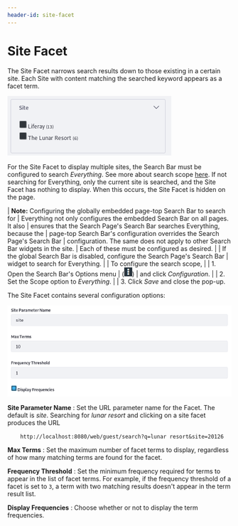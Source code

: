```yaml
---
header-id: site-facet
---
```


# Site Facet

The Site Facet narrows search results down to those existing in a certain site.
Each Site with content matching the searched keyword appears as a facet term.

![Figure 1: Each Site with matching content is a facet term.](../../../images/search-site-facet.png)

For the Site Facet to display multiple sites, the Search Bar must be configured
to search *Everything*. See more about search scope
[here](/docs/7-1/user/-/knowledge_base/u/searching-for-assets#configuring-the-search-bar).
If not searching for Everything, only the current site is searched, and the Site
Facet has nothing to display. When this occurs, the Site Facet is hidden on the
page.

| **Note:** Configuring the globally embedded page-top Search Bar to search for
| Everything not only configures the embedded Search Bar on all pages. It also
| ensures that the Search Page's Search Bar searches Everything, because the
| page-top Search Bar's configuration overrides the Search Page's Search Bar
| configuration. The same does not apply to other Search Bar widgets in the site.
| Each of these must be configured as desired.
| 
| If the global Search Bar is disabled, configure the Search Page's Search Bar
| widget to search for Everything.
| 
| To configure the search scope,
| 
| 1.  Open the Search Bar's Options menu
|     (![Options](../../../images/icon-options.png))
|     and click *Configuration*.
| 
| 2.  Set the Scope option to *Everything*.
| 
| 3.  Click *Save* and close the pop-up.

The Site Facet contains several configuration options:

![Figure 2: The Site Facet is configurable.](../../../images/search-site-facet-config.png)

**Site Parameter Name**
: Set the URL parameter name for the Facet. The default is *site*. Searching for
*lunar resort* and clicking on a site facet produces the URL

        http://localhost:8080/web/guest/search?q=lunar resort&site=20126

**Max Terms**
: Set the maximum number of facet terms to display, regardless of how many
matching terms are found for the facet.

**Frequency Threshold**
: Set the minimum frequency required for terms to appear in the list of facet
terms. For example, if the frequency threshold of a facet is set to `3`, a term
with two matching results doesn't appear in the term result list.

**Display Frequencies**
: Choose whether or not to display the term frequencies.

